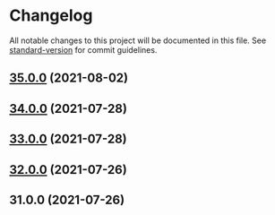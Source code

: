 # Changelog

All notable changes to this project will be documented in this file. See [standard-version](https://github.com/conventional-changelog/standard-version) for commit guidelines.

## [35.0.0](https://github.com/howlrapp/howlr-app/compare/v33.0.0...v35.0.0) (2021-08-02)

## [34.0.0](https://github.com/howlrapp/howlr-app/compare/v33.0.0...v34.0.0) (2021-07-28)

## [33.0.0](https://github.com/howlrapp/howlr-app/compare/v32.0.0...v33.0.0) (2021-07-28)

## [32.0.0](https://github.com/howlrapp/howlr-app/compare/v31.0.0...v32.0.0) (2021-07-26)

## 31.0.0 (2021-07-26)
